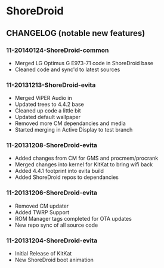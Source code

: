 ShoreDroid
===============

CHANGELOG (notable new features)
---------

### 11-20140124-ShoreDroid-common
* Merged LG Optimus G E973-71 code in ShoreDroid base
* Cleaned code and sync'd to latest sources

### 11-20131213-ShoreDroid-evita
* Merged ViPER Audio in 
* Updated trees to 4.4.2 base
* Cleaned up code a little bit
* Updated default wallpaper 
* Removed more CM dependancies and media
* Started merging in Active Display to test branch 

### 11-20131208-ShoreDroid-evita
* Added changes from CM for GMS and procmem/procrank
* Merged changes into kernel for KitKat to bring wifi back
* Added 4.4.1 footprint into evita build
* Added ShoreDroid repos to dependancies

### 11-20131206-ShoreDroid-evita
* Removed CM updater
* Added TWRP Support
* ROM Manager tags completed for OTA updates
* New repo sync of all source code

### 11-20131204-ShoreDroid-evita
* Initial Release of KitKat
* New ShoreDroid boot animation
